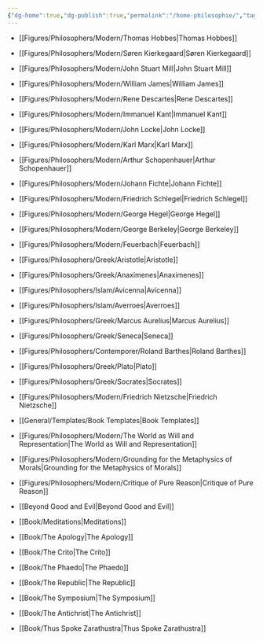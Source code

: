 ```yaml
---
{"dg-home":true,"dg-publish":true,"permalink":"/home-philosophie/","tags":"gardenEntry","dgPassFrontmatter":true}
---
```



- [[Figures/Philosophers/Modern/Thomas Hobbes\|Thomas Hobbes]]
- [[Figures/Philosophers/Modern/Søren Kierkegaard\|Søren Kierkegaard]]
- [[Figures/Philosophers/Modern/John Stuart Mill\|John Stuart Mill]]
- [[Figures/Philosophers/Modern/William James\|William James]]
- [[Figures/Philosophers/Modern/Rene Descartes\|Rene Descartes]]
- [[Figures/Philosophers/Modern/Immanuel Kant\|Immanuel Kant]]
- [[Figures/Philosophers/Modern/John Locke\|John Locke]]
- [[Figures/Philosophers/Modern/Karl Marx\|Karl Marx]]
- [[Figures/Philosophers/Modern/Arthur Schopenhauer\|Arthur Schopenhauer]]
- [[Figures/Philosophers/Modern/Johann Fichte\|Johann Fichte]]
- [[Figures/Philosophers/Modern/Friedrich Schlegel\|Friedrich Schlegel]]
- [[Figures/Philosophers/Modern/George Hegel\|George Hegel]]
- [[Figures/Philosophers/Modern/George Berkeley\|George Berkeley]]
- [[Figures/Philosophers/Modern/Feuerbach\|Feuerbach]]
- [[Figures/Philosophers/Greek/Aristotle\|Aristotle]]
- [[Figures/Philosophers/Greek/Anaximenes\|Anaximenes]]
- [[Figures/Philosophers/Islam/Avicenna\|Avicenna]]
- [[Figures/Philosophers/Islam/Averroes\|Averroes]]
- [[Figures/Philosophers/Greek/Marcus Aurelius\|Marcus Aurelius]]
- [[Figures/Philosophers/Greek/Seneca\|Seneca]]
- [[Figures/Philosophers/Contemporer/Roland Barthes\|Roland Barthes]]
- [[Figures/Philosophers/Greek/Plato\|Plato]]
- [[Figures/Philosophers/Greek/Socrates\|Socrates]]
- [[Figures/Philosophers/Modern/Friedrich Nietzsche\|Friedrich Nietzsche]]


- [[General/Templates/Book Templates\|Book Templates]]
- [[Figures/Philosophers/Modern/The World as Will and Representation\|The World as Will and Representation]]
- [[Figures/Philosophers/Modern/Grounding for the Metaphysics of Morals\|Grounding for the Metaphysics of Morals]]
- [[Figures/Philosophers/Modern/Critique of Pure Reason\|Critique of Pure Reason]]
- [[Beyond Good and Evil\|Beyond Good and Evil]]
- [[Book/Meditations\|Meditations]]
- [[Book/The Apology\|The Apology]]
- [[Book/The Crito\|The Crito]]
- [[Book/The Phaedo\|The Phaedo]]
- [[Book/The Republic\|The Republic]]
- [[Book/The Symposium\|The Symposium]]
- [[Book/The Antichrist\|The Antichrist]]
- [[Book/Thus Spoke Zarathustra\|Thus Spoke Zarathustra]]












